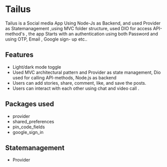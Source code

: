 # Tailus

Tailus is a Social media App Using Node-Js as Backend, and
used Provider as Statemanagement ,using MVC folder
structure, used DIO for access API-method's , the app Starts
with an authentication using both Password and using OTP,
Email , Google sign- up etc..

## Features

- Light/dark mode toggle
- Used MVC architectural pattern and Provider as state
  management, Dio used for calling API-methods, Node.js as
  backend
- Users can add stories, share, comment, like, and save the
  posts.
- Users can interact with each other using chat and video
  call .

## Packages used

- provider
- shared_preferences
- pin_code_fields
- google_sign_in

## Statemanagement

- Provider